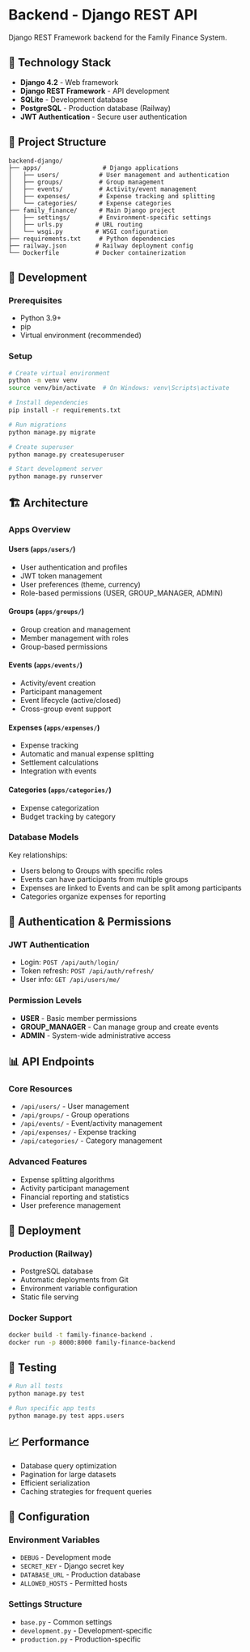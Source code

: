 # Backend - Django REST API

Django REST Framework backend for the Family Finance System.

## 🔧 Technology Stack

- **Django 4.2** - Web framework
- **Django REST Framework** - API development
- **SQLite** - Development database
- **PostgreSQL** - Production database (Railway)
- **JWT Authentication** - Secure user authentication

## 📁 Project Structure

```
backend-django/
├── apps/                 # Django applications
│   ├── users/           # User management and authentication
│   ├── groups/          # Group management 
│   ├── events/          # Activity/event management
│   ├── expenses/        # Expense tracking and splitting
│   └── categories/      # Expense categories
├── family_finance/      # Main Django project
│   ├── settings/        # Environment-specific settings
│   ├── urls.py         # URL routing
│   └── wsgi.py         # WSGI configuration
├── requirements.txt     # Python dependencies
├── railway.json        # Railway deployment config
└── Dockerfile          # Docker containerization
```

## 🚀 Development

### Prerequisites
- Python 3.9+
- pip
- Virtual environment (recommended)

### Setup
```bash
# Create virtual environment
python -m venv venv
source venv/bin/activate  # On Windows: venv\Scripts\activate

# Install dependencies
pip install -r requirements.txt

# Run migrations
python manage.py migrate

# Create superuser
python manage.py createsuperuser

# Start development server
python manage.py runserver
```

## 🏗️ Architecture

### Apps Overview

#### Users (`apps/users/`)
- User authentication and profiles
- JWT token management
- User preferences (theme, currency)
- Role-based permissions (USER, GROUP_MANAGER, ADMIN)

#### Groups (`apps/groups/`)
- Group creation and management
- Member management with roles
- Group-based permissions

#### Events (`apps/events/`)
- Activity/event creation
- Participant management
- Event lifecycle (active/closed)
- Cross-group event support

#### Expenses (`apps/expenses/`)
- Expense tracking
- Automatic and manual expense splitting
- Settlement calculations
- Integration with events

#### Categories (`apps/categories/`)
- Expense categorization
- Budget tracking by category

### Database Models

Key relationships:
- Users belong to Groups with specific roles
- Events can have participants from multiple groups
- Expenses are linked to Events and can be split among participants
- Categories organize expenses for reporting

## 🔐 Authentication & Permissions

### JWT Authentication
- Login: `POST /api/auth/login/`
- Token refresh: `POST /api/auth/refresh/`
- User info: `GET /api/users/me/`

### Permission Levels
- **USER** - Basic member permissions
- **GROUP_MANAGER** - Can manage group and create events
- **ADMIN** - System-wide administrative access

## 📊 API Endpoints

### Core Resources
- `/api/users/` - User management
- `/api/groups/` - Group operations
- `/api/events/` - Event/activity management
- `/api/expenses/` - Expense tracking
- `/api/categories/` - Category management

### Advanced Features
- Expense splitting algorithms
- Activity participant management
- Financial reporting and statistics
- User preference management

## 🚀 Deployment

### Production (Railway)
- PostgreSQL database
- Automatic deployments from Git
- Environment variable configuration
- Static file serving

### Docker Support
```bash
docker build -t family-finance-backend .
docker run -p 8000:8000 family-finance-backend
```

## 🧪 Testing

```bash
# Run all tests
python manage.py test

# Run specific app tests
python manage.py test apps.users
```

## 📈 Performance

- Database query optimization
- Pagination for large datasets
- Efficient serialization
- Caching strategies for frequent queries

## 🔧 Configuration

### Environment Variables
- `DEBUG` - Development mode
- `SECRET_KEY` - Django secret key
- `DATABASE_URL` - Production database
- `ALLOWED_HOSTS` - Permitted hosts

### Settings Structure
- `base.py` - Common settings
- `development.py` - Development-specific
- `production.py` - Production-specific